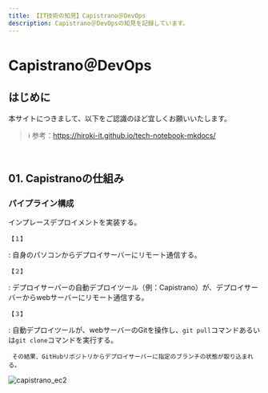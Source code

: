 ```yaml
---
title: 【IT技術の知見】Capistrano＠DevOps
description: Capistrano＠DevOpsの知見を記録しています。
---
```


# Capistrano＠DevOps

## はじめに

本サイトにつきまして、以下をご認識のほど宜しくお願いいたします。



> ℹ️ 参考：https://hiroki-it.github.io/tech-notebook-mkdocs/

<br>

## 01. Capistranoの仕組み

### パイプライン構成

インプレースデプロイメントを実装する。



```【１】```

:    自身のパソコンからデプロイサーバーにリモート通信する。

```【２】```

:    デプロイサーバーの自動デプロイツール（例：Capistrano）が、デプロイサーバーからwebサーバーにリモート通信する。

```【３】```

:    自動デプロイツールが、webサーバーのGitを操作し、```git pull```コマンドあるいは```git clone```コマンドを実行する。

     その結果、GitHubリポジトリからデプロイサーバーに指定のブランチの状態が取り込まれる。

![capistrano_ec2](https://raw.githubusercontent.com/hiroki-it/tech-notebook/master/images/capistrano_ec2.png)

<br>
